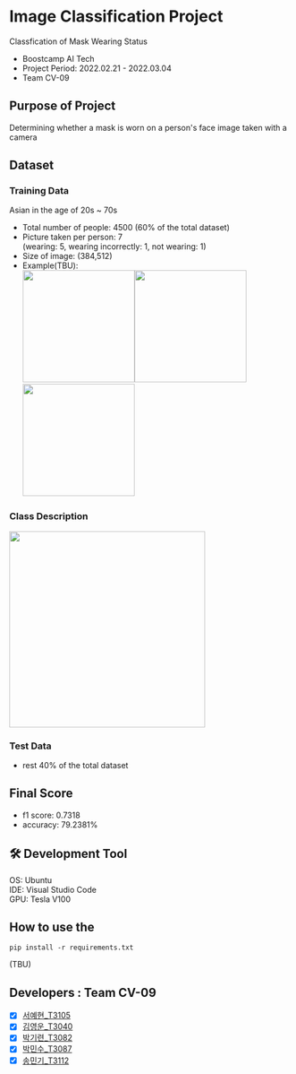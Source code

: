 # Image Classification Project

Classfication of Mask Wearing Status

- Boostcamp AI Tech
- Project Period: 2022.02.21 - 2022.03.04
- Team CV-09

## Purpose of Project
Determining whether a mask is worn on a person's face image taken with a camera

## Dataset
### Training Data
Asian in the age of 20s ~ 70s
- Total number of people: 4500 (60% of the total dataset)
- Picture taken per person: 7<br>
(wearing: 5, wearing incorrectly: 1, not wearing: 1)
- Size of image: (384,512)
- Example(TBU):   
<img src="이미지주소.png" height="200"/><img src="이미지주소.png" height="200"/><img src="이미지주소.png" height="200"/>

### Class Description
<img src="https://user-images.githubusercontent.com/73840274/157795574-c75b443d-be6c-4087-925b-61bf59271e0f.png" height="350"/>

### Test Data
- rest 40% of the total dataset

## Final Score
- f1 score: 0.7318   
- accuracy: 79.2381%

## 🛠 Development Tool
OS: Ubuntu   
IDE: Visual Studio Code   
GPU: Tesla V100   

## How to use the 
```
pip install -r requirements.txt
```
(TBU)

## Developers : Team CV-09
- [x] [서예현_T3105](https://github.com/justbeaver97)<br>
- [x] [김영운_T3040](https://github.com/Cronople)<br>
- [x] [박기련_T3082](https://github.com/parkgr95)<br>
- [x] [박민수_T3087](https://github.com/mata1139)<br>
- [x] [송민기_T3112](https://github.com/alsrl8)<br>
